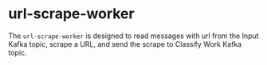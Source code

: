 # url-scrape-worker

The `url-scrape-worker` is designed to read messages with url from the Input Kafka topic, scrape a URL,
and send the scrape to Classify Work Kafka topic.